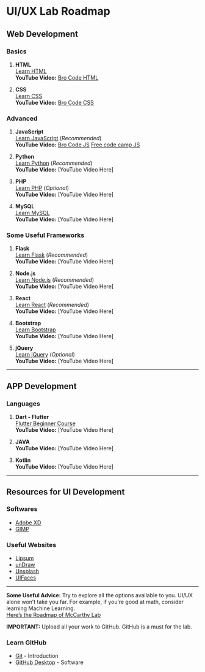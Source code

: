# UI/UX Lab Roadmap

## Web Development

### Basics
1. **HTML**  
   [Learn HTML](https://www.w3schools.com/html/default.asp)  
    **YouTube Video:** [Bro Code HTML](https://youtu.be/HD13eq_Pmp8?si=VegfRNJJgOUfsBc_)

2. **CSS**  
   [Learn CSS](https://www.w3schools.com/css/default.asp)  
   **YouTube Video:** [Bro Code CSS](https://youtu.be/HGTJBPNC-Gw?si=_ZmOEk2w-ngNUVHw)

### Advanced
1. **JavaScript**  
   [Learn JavaScript](https://www.w3schools.com/js/default.asp) (*Recommended*)  
    **YouTube Video:** [Bro Code JS](https://youtu.be/lfmg-EJ8gm4?si=Ek3iCQE87WL_LMQ9)
                       [Free code camp JS](https://youtu.be/jS4aFq5-91M?si=uuIelu_mmzBbPs89)

2. **Python**  
   [Learn Python](https://www.w3schools.com/python/default.asp) (*Recommended*)  
   **YouTube Video:** [YouTube Video Here]

3. **PHP**  
   [Learn PHP](https://www.w3schools.com/php/default.asp) (*Optional*)  
   **YouTube Video:** [YouTube Video Here]

4. **MySQL**  
   [Learn MySQL](https://www.w3schools.com/sql/default.asp)  
   **YouTube Video:** [YouTube Video Here]

### Some Useful Frameworks

1. **Flask**  
   [Learn Flask](https://www.tutorialspoint.com/flask/index.htm) (*Recommended*)  
   **YouTube Video:** [YouTube Video Here]

2. **Node.js**  
   [Learn Node.js](https://www.w3schools.com/nodejs/) (*Recommended*)  
   **YouTube Video:** [YouTube Video Here]

3. **React**  
   [Learn React](https://reactjs.org/tutorial/tutorial.html) (*Recommended*)  
   **YouTube Video:** [YouTube Video Here]

4. **Bootstrap**  
   [Learn Bootstrap](https://www.w3schools.com/bootstrap4/default.asp)  
   **YouTube Video:** [YouTube Video Here]

5. **jQuery**  
   [Learn jQuery](https://www.w3schools.com/jquery/default.asp) (*Optional*)  
   **YouTube Video:** [YouTube Video Here]

---

## APP Development

### Languages

1. **Dart - Flutter**  
   [Flutter Beginner Course](https://www.udemy.com/course/free-flutter-beginner-tutorial-build-own-app/)  
   **YouTube Video:** [YouTube Video Here]

2. **JAVA**  
   **YouTube Video:** [YouTube Video Here]

3. **Kotlin**  
   **YouTube Video:** [YouTube Video Here]

---

## Resources for UI Development

### Softwares
- [Adobe XD](https://www.adobe.com/in/products/xd.html)
- [GIMP](https://www.gimp.org/downloads/)

### Useful Websites
- [Lipsum](https://www.lipsum.com/)
- [unDraw](https://undraw.co/)
- [Unsplash](https://unsplash.com)
- [UIFaces](https://uifaces.co/)

---

**Some Useful Advice:** Try to explore all the options available to you. UI/UX alone won’t take you far. For example, if you’re good at math, consider learning Machine Learning.  
[Here’s the Roadmap of McCarthy Lab](https://github.com/NextTechLabAP/McCarthy-Lab-Roadmap)

**IMPORTANT:** Upload all your work to GitHub. GitHub is a must for the lab.

### Learn GitHub
- [Git](https://readwrite.com/2013/09/30/understanding-github-a-journey-for-beginners-part-1/) - Introduction  
- [GitHub Desktop](https://desktop.github.com/) - Software
